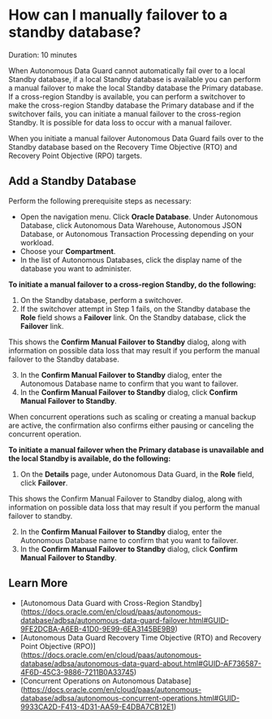 # How can I manually failover to a standby database?
Duration: 10 minutes

When Autonomous Data Guard cannot automatically fail over to a local Standby database, if a local Standby database is available you can perform a manual failover to make the local Standby database the Primary database. If a cross-region Standby is available, you can perform a switchover to make the cross-region Standby database the Primary database and if the switchover fails, you can initiate a manual failover to the cross-region Standby. It is possible for data loss to occur with a manual failover.

When you initiate a manual failover Autonomous Data Guard fails over to the Standby database based on the Recovery Time Objective (RTO) and Recovery Point Objective (RPO) targets.

## Add a Standby Database

Perform the following prerequisite steps as necessary:
* Open the navigation menu. Click **Oracle Database**. Under Autonomous Database, click Autonomous Data Warehouse, Autonomous JSON Database, or Autonomous Transaction Processing depending on your workload.
* Choose your **Compartment**.
* In the list of Autonomous Databases, click the display name of the database you want to administer.

**To initiate a manual failover to a cross-region Standby, do the following:**

1. On the Standby database, perform a switchover.
2. If the switchover attempt in Step 1 fails, on the Standby database the **Role** field shows a **Failover** link. On the Standby database, click the **Failover** link.

This shows the **Confirm Manual Failover to Standby** dialog, along with information on possible data loss that may result if you perform the manual failover to the Standby database.

3. In the **Confirm Manual Failover to Standby** dialog, enter the Autonomous Database name to confirm that you want to failover.
4. In the **Confirm Manual Failover to Standby** dialog, click **Confirm Manual Failover to Standby**.

When concurrent operations such as scaling or creating a manual backup are active, the confirmation also confirms either pausing or canceling the concurrent operation.

**To initiate a manual failover when the Primary database is unavailable and the local Standby is available, do the following:**

1. On the **Details** page, under Autonomous Data Guard, in the **Role** field, click **Failover**.

This shows the Confirm Manual Failover to Standby dialog, along with information on possible data loss that may result if you perform the manual failover to standby.

2. In the **Confirm Manual Failover to Standby** dialog, enter the Autonomous Database name to confirm that you want to failover.
3. In the **Confirm Manual Failover to Standby** dialog, click **Confirm Manual Failover to Standby**.

## Learn More
* [Autonomous Data Guard with Cross-Region Standby] (https://docs.oracle.com/en/cloud/paas/autonomous-database/adbsa/autonomous-data-guard-failover.html#GUID-9FE2DCBA-A6EB-41D0-9E99-6EA3145BE9B9)
* [Autonomous Data Guard Recovery Time Objective (RTO) and Recovery Point Objective (RPO)] (https://docs.oracle.com/en/cloud/paas/autonomous-database/adbsa/autonomous-data-guard-about.html#GUID-AF736587-4F6D-45C3-9886-7211B0A33745)
* [Concurrent Operations on Autonomous Database] (https://docs.oracle.com/en/cloud/paas/autonomous-database/adbsa/autonomous-concurrent-operations.html#GUID-9933CA2D-F413-4D31-AA59-E4DBA7CB12E1)
